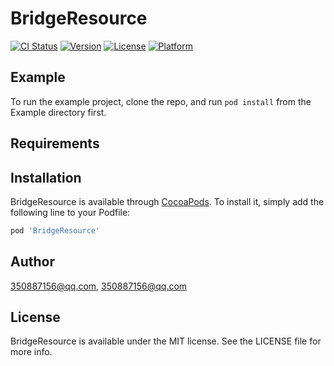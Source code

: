 # BridgeResource

[![CI Status](https://img.shields.io/travis/350887156@qq.com/BridgeResource.svg?style=flat)](https://travis-ci.org/350887156@qq.com/BridgeResource)
[![Version](https://img.shields.io/cocoapods/v/BridgeResource.svg?style=flat)](https://cocoapods.org/pods/BridgeResource)
[![License](https://img.shields.io/cocoapods/l/BridgeResource.svg?style=flat)](https://cocoapods.org/pods/BridgeResource)
[![Platform](https://img.shields.io/cocoapods/p/BridgeResource.svg?style=flat)](https://cocoapods.org/pods/BridgeResource)

## Example

To run the example project, clone the repo, and run `pod install` from the Example directory first.

## Requirements

## Installation

BridgeResource is available through [CocoaPods](https://cocoapods.org). To install
it, simply add the following line to your Podfile:

```ruby
pod 'BridgeResource'
```

## Author

350887156@qq.com, 350887156@qq.com

## License

BridgeResource is available under the MIT license. See the LICENSE file for more info.
